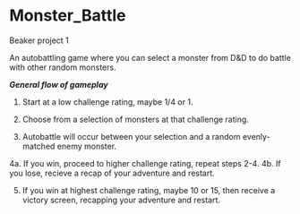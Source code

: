 # Monster_Battle
Beaker project 1

An autobattling game where you can select a monster from D&D to do battle with other random monsters.

***General flow of gameplay***
1. Start at a low challenge rating, maybe 1/4 or 1.

2. Choose from a selection of monsters at that challenge rating.

3. Autobattle will occur between your selection and a random evenly-matched enemy monster.

4a. If you win, proceed to higher challenge rating, repeat steps 2-4. 
	4b. If you lose, recieve a recap of your adventure and restart.

5. If you win at highest challenge rating, maybe 10 or 15, then receive a victory screen, recapping your adventure and restart.
